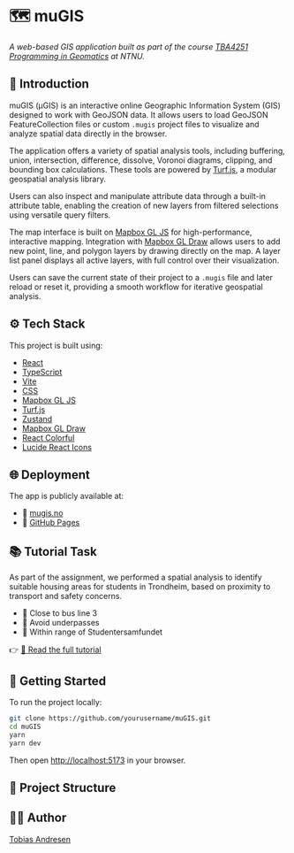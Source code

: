 
# 🗺️ muGIS

_A web-based GIS application built as part of the course [TBA4251 Programming in Geomatics](https://www.ntnu.no/studier/emner/TBA4251) at NTNU._

## 📌 Introduction

muGIS (μGIS) is an interactive online Geographic Information System (GIS) designed to work with GeoJSON data. It allows users to load GeoJSON FeatureCollection files or custom `.mugis` project files to visualize and analyze spatial data directly in the browser.

The application offers a variety of spatial analysis tools, including buffering, union, intersection, difference, dissolve, Voronoi diagrams, clipping, and bounding box calculations. These tools are powered by [Turf.js](https://turfjs.org/), a modular geospatial analysis library.

Users can also inspect and manipulate attribute data through a built-in attribute table, enabling the creation of new layers from filtered selections using versatile query filters.

The map interface is built on [Mapbox GL JS](https://docs.mapbox.com/mapbox-gl-js/) for high-performance, interactive mapping. Integration with [Mapbox GL Draw](https://github.com/mapbox/mapbox-gl-draw) allows users to add new point, line, and polygon layers by drawing directly on the map. A layer list panel displays all active layers, with full control over their visualization.

Users can save the current state of their project to a `.mugis` file and later reload or reset it, providing a smooth workflow for iterative geospatial analysis.

## ⚙️ Tech Stack

This project is built using:

- [React](https://react.dev/)
- [TypeScript](https://www.typescriptlang.org/)
- [Vite](https://vitejs.dev/)
- [CSS](https://developer.mozilla.org/en-US/docs/Web/CSS)
- [Mapbox GL JS](https://docs.mapbox.com/mapbox-gl-js/)
- [Turf.js](https://turfjs.org/)
- [Zustand](https://zustand-demo.pmnd.rs/)
- [Mapbox GL Draw](https://github.com/mapbox/mapbox-gl-draw)
- [React Colorful](https://github.com/omgovich/react-colorful)
- [Lucide React Icons](https://lucide.dev/)

## 🌐 Deployment

The app is publicly available at:

- 🔗 [mugis.no](https://mugis.no)
- 🔗 [GitHub Pages](https://tiltobias.github.io/muGIS)

## 📚 Tutorial Task

As part of the assignment, we performed a spatial analysis to identify suitable housing areas for students in Trondheim, based on proximity to transport and safety concerns.

- 🚌 Close to bus line 3  
- 🚫 Avoid underpasses  
- 🧭 Within range of Studentersamfundet

👉 [📘 Read the full tutorial](docs/tutorial.md)

## 🚀 Getting Started

To run the project locally:

```bash
git clone https://github.com/yourusername/muGIS.git
cd muGIS
yarn
yarn dev
```

Then open [http://localhost:5173](http://localhost:5173) in your browser.

## 📁 Project Structure

<!-- Optionally describe key folders like src/, public/, etc. -->

## 🧑‍💻 Author

[Tobias Andresen](https://github.com/tiltobias)

